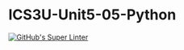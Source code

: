# ICS3U-Unit5-05-Python

[![GitHub's Super Linter](https://github.com/Seti-Ngabo/ICS3U-Unit5-05-Python/workflows/GitHub's%20Super%20Linter/badge.svg)](https://github.com/Seti-Ngabo/ICS3U-Unit5-05-Python/actions)
